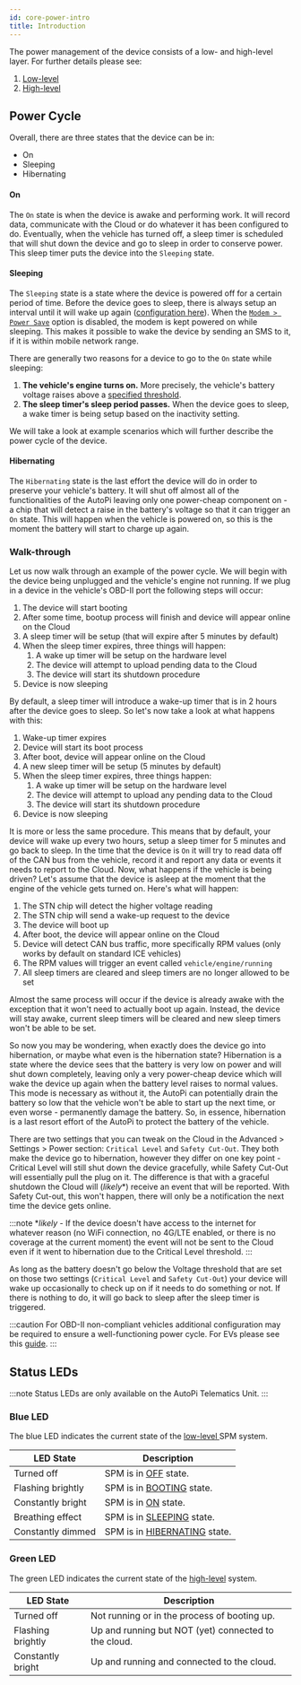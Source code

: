 ```yaml
---
id: core-power-intro
title: Introduction
---
```


The power management of the device consists of a low- and high-level layer. For further details please see: 

1. [Low-level](low_level.md)
1. [High-level](high_level.md)


## Power Cycle
Overall, there are three states that the device can be in:

* On
* Sleeping
* Hibernating

#### On
The `On` state is when the device is awake and performing work. It will record data, communicate with the Cloud or do whatever it has been configured to do.
Eventually, when the vehicle has turned off, a sleep timer is scheduled that will shut down the device and go to sleep in order to conserve power. This sleep timer puts the device into the `Sleeping` state.

#### Sleeping
The `Sleeping` state is a state where the device is powered off for a certain period of time. Before the device goes to sleep, there is always setup
an interval until it will wake up again ([configuration here](/cloud/configuration/power.md/#sleep-timer)). When the [`Modem > Power Save`](/cloud/configuration/power.md/#modem) option is disabled, the modem is kept powered on while sleeping. This makes it possible to wake the device by sending an SMS to it, if it is within mobile network range.

There are generally two reasons for a device to go to the `On` state while sleeping:
1. **The vehicle's engine turns on.** More precisely, the vehicle's battery voltage raises above a [specified threshold](/cloud/configuration/power.md/#wake-trigger).
2. **The sleep timer's sleep period passes.** When the device goes to sleep, a wake timer is being setup based on the inactivity setting.

We will take a look at example scenarios which will further describe the power cycle of the device.

#### Hibernating
The `Hibernating` state is the last effort the device will do in order to preserve your vehicle's battery. It will shut off almost all
of the functionalities of the AutoPi leaving only one power-cheap component on - a chip that will detect a raise in the battery's
voltage so that it can trigger an `On` state. This will happen when the vehicle is powered on, so this is the moment the battery will
start to charge up again.

### Walk-through

Let us now walk through an example of the power cycle. We will begin with the device being unplugged and the vehicle's engine not running.
If we plug in a device in the vehicle's OBD-II port the following steps will occur:

1. The device will start booting
2. After some time, bootup process will finish and device will appear online on the Cloud
3. A sleep timer will be setup (that will expire after 5 minutes by default)
4. When the sleep timer expires, three things will happen:
    1. A wake up timer will be setup on the hardware level
    2. The device will attempt to upload pending data to the Cloud
    3. The device will start its shutdown procedure
5. Device is now sleeping

By default, a sleep timer will introduce a wake-up timer that is in 2 hours after the device goes to sleep. So let's now take a look
at what happens with this:

1. Wake-up timer expires
2. Device will start its boot process
3. After boot, device will appear online on the Cloud
4. A new sleep timer will be setup (5 minutes by default)
5. When the sleep timer expires, three things happen:
    1. A wake up timer will be setup on the hardware level
    2. The device will attempt to upload any pending data to the Cloud
    2. The device will start its shutdown procedure
5. Device is now sleeping

It is more or less the same procedure. This means that by default, your device will wake up every two hours, setup a sleep timer for 5
minutes and go back to sleep. In the time that the device is `On` it will try to read data off of the CAN bus from the vehicle, record
it and report any data or events it needs to report to the Cloud. Now, what happens if the vehicle is being driven? Let's assume that
the device is asleep at the moment that the engine of the vehicle gets turned on. Here's what will happen:

1. The STN chip will detect the higher voltage reading
2. The STN chip will send a wake-up request to the device
3. The device will boot up
4. After boot, the device will appear online on the Cloud
5. Device will detect CAN bus traffic, more specifically RPM values (only works by default on standard ICE vehicles)
6. The RPM values will trigger an event called `vehicle/engine/running`
7. All sleep timers are cleared and sleep timers are no longer allowed to be set

Almost the same process will occur if the device is already awake with the exception that it won't need to actually boot up again.
Instead, the device will stay awake, current sleep timers will be cleared and new sleep timers won't be able to be set.

So now you may be wondering, when exactly does the device go into hibernation, or maybe what even is the hibernation state?
Hibernation is a state where the device sees that the battery is very low on power and will shut down completely, leaving only
a very power-cheap device which will wake the device up again when the battery level raises to normal values. This mode is necessary
as without it, the AutoPi can potentially drain the battery so low that the vehicle won't be able to start up the next time, or
even worse - permanently damage the battery. So, in essence, hibernation is a last resort effort of the AutoPi to protect the battery
of the vehicle.

There are two settings that you can tweak on the Cloud in the Advanced > Settings > Power section: `Critical Level` and `Safety Cut-Out`.
They both make the device go to hibernation, however they differ on one key point - Critical Level will still shut down the device
gracefully, while Safety Cut-Out will essentially pull the plug on it. The difference is that with a graceful shutdown the Cloud will
(*likely*\*) receive an event that will be reported. With Safety Cut-out, this won't happen, there will only be a notification the next
time the device gets online.

:::note
\**likely* - If the device doesn't have access to the internet for whatever reason (no WiFi connection, no 4G/LTE enabled, or there is no
coverage at the current moment) the event will not be sent to the Cloud even if it went to hibernation due to the Critical Level threshold.
:::

As long as the battery doesn't go below the Voltage threshold that are set on those two settings (`Critical Level` and `Safety Cut-Out`)
your device will wake up occasionally to check up on if it needs to do something or not. If there is nothing to do, it will go back to
sleep after the sleep timer is triggered.

:::caution
For OBD-II non-compliant vehicles additional configuration may be required to ensure a well-functioning power cycle.
For EVs please see this [guide](https://community.autopi.io/t/guide-how-to-setup-power-cycle-for-an-electric-vehicle/).
:::


## Status LEDs

:::note
Status LEDs are only available on the AutoPi Telematics Unit.
:::

### Blue LED

The blue LED indicates the current state of the [low-level ](low_level.md) SPM system.

| LED State | Description |
| ------ | ------ |
| Turned off | SPM is in [OFF](low_level.md#off) state. |
| Flashing brightly | SPM is in [BOOTING](low_level.md#booting) state. |
| Constantly bright | SPM is in [ON](low_level.md#on) state. |
| Breathing effect | SPM is in [SLEEPING](low_level.md#sleeping) state. |
| Constantly dimmed | SPM is in [HIBERNATING](low_level.md#hibernating) state. |

### Green LED

The green LED indicates the current state of the [high-level](high_level.md) system.

| LED State | Description |
| ------ | ------ |
| Turned off | Not running or in the process of booting up. |
| Flashing brightly | Up and running but NOT (yet) connected to the cloud. |
| Constantly bright | Up and running and connected to the cloud. |
